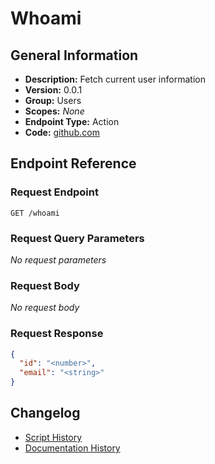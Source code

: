 <!-- BEGIN GENERATED CONTENT -->
# Whoami

## General Information

- **Description:** Fetch current user information
- **Version:** 0.0.1
- **Group:** Users
- **Scopes:** _None_
- **Endpoint Type:** Action
- **Code:** [github.com](https://github.com/NangoHQ/integration-templates/tree/main/integrations/hubspot/actions/whoami.ts)


## Endpoint Reference

### Request Endpoint

`GET /whoami`

### Request Query Parameters

_No request parameters_

### Request Body

_No request body_

### Request Response

```json
{
  "id": "<number>",
  "email": "<string>"
}
```

## Changelog

- [Script History](https://github.com/NangoHQ/integration-templates/commits/main/integrations/hubspot/actions/whoami.ts)
- [Documentation History](https://github.com/NangoHQ/integration-templates/commits/main/integrations/hubspot/actions/whoami.md)

<!-- END  GENERATED CONTENT -->

